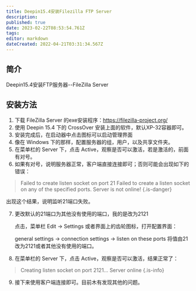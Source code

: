 ```yaml
---
title: Deepin15.4安装Filezilla FTP Server
description: 
published: true
date: 2023-02-22T08:53:54.761Z
tags: 
editor: markdown
dateCreated: 2022-04-21T03:31:34.567Z
---
```


## 简介
Deepin15.4安装FTP服务器--FileZilla Server

## 安装方法

1. 下载 FileZilla Server 的exe安装程序：<https://filezilla-project.org/>
2. 使用 Deepin 15.4 下的 CrossOver 安装上面的软件，默认XP-32容器即可。
3. 安装完成后，在启动器中点击图标可以启动管理界面
4. 像在 Windows 下的那样，配置服务器的组，用户，以及共享文件夹。
5. 在菜单栏的 Server 下，点击 Active，观察是否可以激活，若是激活的，前面有对号。
6. 如果有对号，说明服务器正常，客户端直接连接即可；否则可能会出现如下的错误：

> Failed to create listen socket on port 21
> Failed to create a listen socket on any of the specified ports. Server is not online!
{.is-danger}

出现这个结果，说明监听21端口失败。

7. 更改默认的21端口为其他没有使用的端口，我的是改为2121

	点击，菜单栏 Edit → Settings 或者界面上的齿轮图标，打开配置界面：

	general settings → connection settings → listen on these ports 将值由21改为2121或者其他没有使用的端口。

8. 在菜单栏的 Server 下，点击 Active，观察是否可以激活，结果正常了：

> 
> Creating listen socket on port 2121...
> Server online
{.is-info}

9. 接下来使用客户端连接即可。目前木有发现其他的问题。
